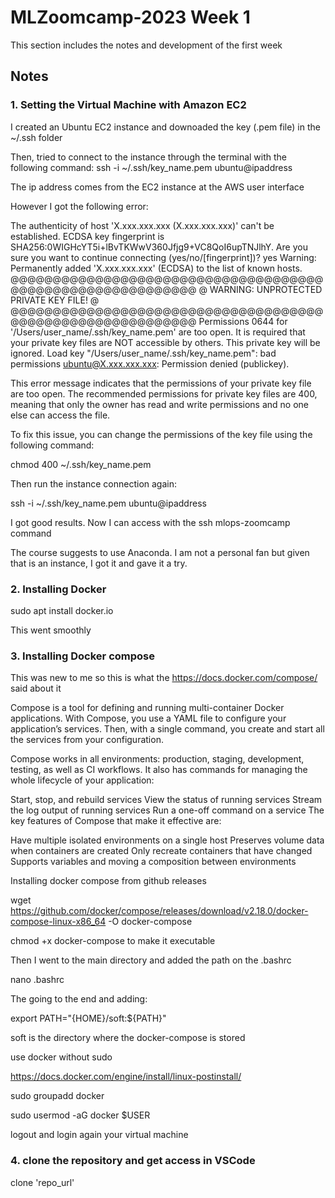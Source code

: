 # MLZoomcamp-2023 Week 1
This section includes the notes and development of the first week

## Notes

### 1. Setting the Virtual Machine with Amazon EC2
I created an Ubuntu EC2 instance and downoaded the key (.pem file) in the ~/.ssh folder

Then, tried to connect to the instance through the terminal with the following command:
ssh -i ~/.ssh/key_name.pem ubuntu@ipaddress 

The ip address comes from the EC2 instance at the AWS user interface

However I got the following error:

The authenticity of host 'X.xxx.xxx.xxx (X.xxx.xxx.xxx)' can't be established.
ECDSA key fingerprint is SHA256:0WIGHcYT5i+lBvTKWwV360Jfjg9+VC8QoI6upTNJlhY.
Are you sure you want to continue connecting (yes/no/[fingerprint])? yes
Warning: Permanently added 'X.xxx.xxx.xxx' (ECDSA) to the list of known hosts.
@@@@@@@@@@@@@@@@@@@@@@@@@@@@@@@@@@@@@@@@@@@@@@@@@@@@@@@@@@@
@         WARNING: UNPROTECTED PRIVATE KEY FILE!          @
@@@@@@@@@@@@@@@@@@@@@@@@@@@@@@@@@@@@@@@@@@@@@@@@@@@@@@@@@@@
Permissions 0644 for '/Users/user_name/.ssh/key_name.pem' are too open.
It is required that your private key files are NOT accessible by others.
This private key will be ignored.
Load key "/Users/user_name/.ssh/key_name.pem": bad permissions
ubuntu@X.xxx.xxx.xxx: Permission denied (publickey).

This error message indicates that the permissions of your private key file are too open. The recommended permissions for private key files are 400, meaning that only the owner has read and write permissions and no one else can access the file.

To fix this issue, you can change the permissions of the key file using the following command:

chmod 400 ~/.ssh/key_name.pem

Then run the instance connection again:

ssh -i ~/.ssh/key_name.pem ubuntu@ipaddress

I got good results. Now I can access with the ssh mlops-zoomcamp command

The course suggests to use Anaconda. I am not a personal fan but given that is an instance, I got it and gave it a try.

### 2. Installing Docker

sudo apt install docker.io

This went smoothly

### 3. Installing Docker compose

This was new to me so this is what the https://docs.docker.com/compose/ said about it

Compose is a tool for defining and running multi-container Docker applications. With Compose, you use a YAML file to configure your application’s services. Then, with a single command, you create and start all the services from your configuration.

Compose works in all environments: production, staging, development, testing, as well as CI workflows. It also has commands for managing the whole lifecycle of your application:

Start, stop, and rebuild services
View the status of running services
Stream the log output of running services
Run a one-off command on a service
The key features of Compose that make it effective are:

Have multiple isolated environments on a single host
Preserves volume data when containers are created
Only recreate containers that have changed
Supports variables and moving a composition between environments

Installing docker compose from github releases

wget https://github.com/docker/compose/releases/download/v2.18.0/docker-compose-linux-x86_64 -O docker-compose

chmod +x docker-compose to make it executable

Then I went to the main directory and added the path on the .bashrc

nano .bashrc

The going to the end and adding:

export PATH="{HOME}/soft:${PATH}"

soft is the directory where the docker-compose is stored

use docker without sudo

https://docs.docker.com/engine/install/linux-postinstall/

sudo groupadd docker

sudo usermod -aG docker $USER

logout and login again your virtual machine 

### 4. clone the repository and get access in VSCode

clone 'repo_url'

